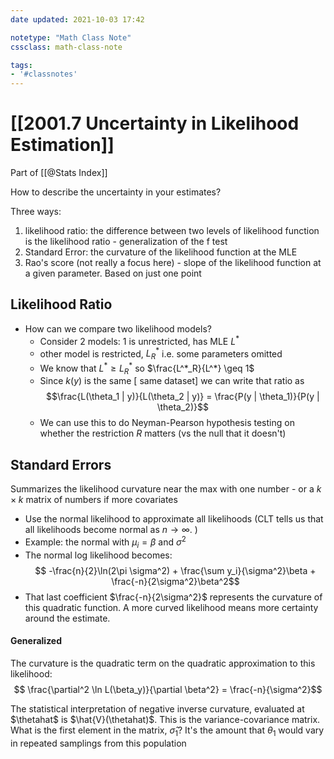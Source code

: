 ```yaml
---
date updated: 2021-10-03 17:42

notetype: "Math Class Note"
cssclass: math-class-note

tags: 
- '#classnotes'
---
```


# [[2001.7 Uncertainty in Likelihood Estimation]]
Part of [[@Stats Index]]


How to describe the uncertainty in your estimates?


Three ways:
1. likelihood ratio: the difference between two levels of likelihood function is the likelihood ratio - generalization of the f test
2. Standard Error: the curvature of the likelihood function at the MLE
3. Rao's score (not really a focus here) - slope of the likelihood function at a given parameter. Based on just one point 

## Likelihood Ratio

- How can we compare two likelihood models? 
	- Consider 2 models: 1 is unrestricted, has MLE $L^*$
	- other model is restricted, $L^*_R$ i.e. some parameters omitted
	- We know that $L^* \geq L^*_R$ so $\frac{L^*_R}{L^*} \geq 1$
	- Since $k(y)$ is the same \[ same dataset\] we can write that ratio as 
	$$\frac{L(\theta_1 | y)}{L(\theta_2 | y)}  = \frac{P(y | \theta_1)}{P(y | \theta_2)}$$
	- We can use this to do Neyman-Pearson hypothesis testing on whether the restriction $R$ matters (vs the null that it doesn't)


## Standard Errors

Summarizes the likelihood curvature near the max with one number - or a $k \times k$ matrix of numbers if more covariates

- Use the normal likelihood to approximate all likelihoods (CLT tells us that all likelihoods become normal as $n \to \infty$. )
- Example: the normal with $\mu_i = \beta$ and $\sigma^2$
- The normal log likelihood  becomes: $$ -\frac{n}{2}\ln(2\pi \sigma^2) + \frac{\sum y_i}{\sigma^2}\beta + \frac{-n}{2\sigma^2}\beta^2$$
- That last coefficient $\frac{-n}{2\sigma^2}$ represents the curvature of this quadratic function. A more curved likelihood means more certainty around the estimate. 
	
#### Generalized

The curvature is the quadratic term on the quadratic approximation to this likelihood:
$$ \frac{\partial^2 \ln L(\beta_y)}{\partial \beta^2} = \frac{-n}{\sigma^2}$$

The statistical interpretation of negative inverse curvature, evaluated at $\thetahat$  is $\hat{V}(\thetahat)$. This is the variance-covariance matrix. What is the first element in the matrix, $\hat{\sigma}_1$? It's the amount that $\theta_1$ would vary in repeated samplings from this population
